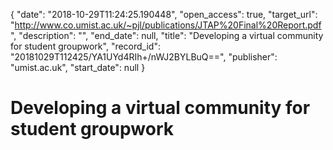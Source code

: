 {
  "date": "2018-10-29T11:24:25.190448", 
  "open_access": true, 
  "target_url": "http://www.co.umist.ac.uk/~pjl/publications/JTAP%20Final%20Report.pdf", 
  "description": "", 
  "end_date": null, 
  "title": "Developing a virtual community for student groupwork", 
  "record_id": "20181029T112425/YA1UYd4RIh+/nWJ2BYLBuQ==", 
  "publisher": "umist.ac.uk", 
  "start_date": null
}

# Developing a virtual community for student groupwork

